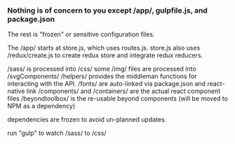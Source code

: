 ### Nothing is of concern to you except /app/, gulpfile.js, and package.json
The rest is "frozen" or sensitive configuration files.

The /app/ starts at store.js, which uses routes.js.
store.js also uses /redux/create.js to create redux store and integrate redux reducers.

/sass/ is processed into /css/
some /img/ files are processed into /svgComponents/
/helpers/ provides the middleman functions for interacting with the API.
/fonts/ are auto-linked via package.json and react-native link
/components/ and /containers/ are the actual react component files
/beyondtoolbox/ is the re-usable beyond components (will be moved to NPM as a dependency)

dependencies are frozen to avoid un-planned updates.

run "gulp" to watch /sass/ to /css/